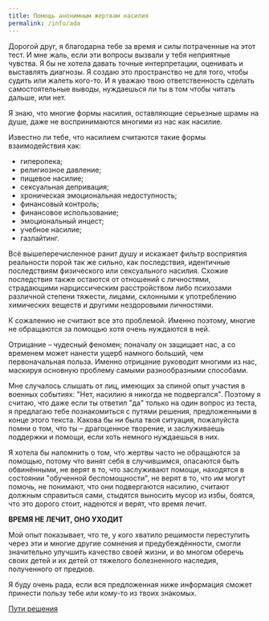 ```yaml
---
title: Помощь анонимным жертвам насилия
permalink: /info/ada
---
```

Дорогой друг, я благодарна тебе за время и силы потраченные на этот тест. И мне жаль, если эти вопросы вызвали у тебя неприятные чувства. Я бы не хотела давать точные интерпретации, оценивать и выставлять диагнозы. Я создаю это пространство не для того, чтобы судить или жалеть кого-то. И я уважаю твою ответственность сделать самостоятельные выводы, нуждаешься ли ты в том чтобы читать дальше, или нет.

Я знаю, что многие формы насилия, оставляющие серьезные шрамы на душе, даже не воспринимаются многими из нас как насилие.

Известно ли тебе, что насилием считаются такие формы взаимодействия как:
- гиперопека;
- религиозное давление;
- пищевое насилие;
- сексуальная депривация;
- хроническая эмоциональная недоступность;
- финансовый контроль;
- финансовое использование;
- эмоциональный инцест;
- учебное насилие;
- газлайтинг.

Всё вышеперечисленное ранит душу и искажает фильтр восприятия реальности порой так же сильно, как последствия, идентичные последствиям физического или сексуального насилия.
Схожие последствия также остаются от отношений с личностями, страдающими нарциссическим расстройством либо психозами различной степени тяжести, лицами, склонными к употреблению химических веществ и другими нездоровыми личностями.

К сожалению не считают все это проблемой. Именно поэтому, многие не обращаются за помощью хотя очень нуждаются в ней.

Отрицание – чудесный феномен; поначалу он защищает нас, а со временем может нанести ущерб намного больший, чем первоначальная польза. Именно отрицание руководит многими из нас, маскируя основную проблему самыми разнообразными способами.

Мне случалось слышать от лиц, имеющих за спиной опыт участия в военных событиях: "Нет, насилию я никогда не подвергался". Поэтому я считаю, что даже если ты ответил "да" только на один вопрос из теста, я предлагаю тебе познакомиться с путями решения, предложенными в конце этого текста. Какова бы ни была твоя ситуация, пожалуйста помни о том, что ты – драгоценное творение, и заслуживаешь поддержки и помощи, если хоть немного нуждаешься в них.

Я хотела бы напомнить о том, что жертвы часто не обращаются за помощью, потому что винят себя в случившимся, опасаются быть обвинёнными, не верят в то, что заслуживают помощи, находятся в состоянии "обученной беспомощности", не верят в то, что им могут помочь, не понимают, что они подвергаются насилию, считают должным справиться сами, стыдятся выносить мусор из избы, боятся, что это дорого стоит, надеются и верят, что время лечит.

**ВРЕМЯ НЕ ЛЕЧИТ, ОНО УХОДИТ**

Мой опыт показывает, что те, у кого хватило решимости переступить через эти и многие другие сомнения и предубеждённости, смогли значительно улучшить качество своей жизни, и во многом оберечь своих детей и их детей от тяжелого болезненного наследия, полученного от предков.

Я буду очень рада, если вся предложенная ниже информация сможет принести пользу тебе или кому-то из твоих знакомых.

[Пути решения](/solutions/ada)